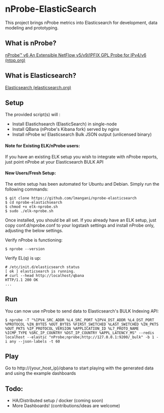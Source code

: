 # nProbe-ElasticSearch
This project brings nProbe metrics into Elasticsearch for development, data modeling and prototyping.

## What is nProbe?
[nProbe™ v6 An Extensible NetFlow v5/v9/IPFIX GPL Probe for IPv4/v6](http://www.ntop.org/products/nprobe/)  [(ntop.org)](http://www.ntop.org/)

## What is Elasticsearch?
[Elasticsearch (elasticsearch.org)](http://www.elasticsearch.org/overview/)


## Setup

The provided script(s) will :

- Install Elastichsearch (ElasticSearch) in single-node
- Install QBana (nProbe's Kibana fork) served by nginx
- Install nProbe w/ Elasticsearch Bulk JSON output (unlicensed binary)


#### Note for Existing ELK/nProbe users:
If you have an existing ELK setup you wish to integrate with nProbe reports, just point nProbe at your Elasticsearch BULK API

#### New Users/Fresh Setup:

The entire setup has been automated for Ubuntu and Debian. Simply run the following commands:

```
$ git clone https://github.com/lmangani/nprobe-elasticsearch
$ cd nprobe-elastichsearch
$ chmod +x elk-nprobe.sh
$ sudo ./elk-nprobe.sh
```

Once installed, you should be all set. If you already have an ELK setup, just copy conf.d/nprobe.conf to your logstash settings and install nProbe only, adjusting the below settings.

Verify nProbe is functioning:

```
$ nprobe --version
```

Verify EL(q) is up:
```
# /etc/init.d/elasticsearch status
[ ok ] elasticsearch is running.
# curl --head http://localhost/qbana
HTTP/1.1 200 OK
...

```

## Run
You can now use nProbe to send data to Elasticsearch's BULK Indexing API:
```
$ nprobe -T "%IPV4_SRC_ADDR %L4_SRC_PORT %IPV4_DST_ADDR %L4_DST_PORT %PROTOCOL %IN_BYTES %OUT_BYTES %FIRST_SWITCHED %LAST_SWITCHED %IN_PKTS %OUT_PKTS %IP_PROTOCOL_VERSION %APPLICATION_ID %L7_PROTO_NAME %ICMP_TYPE %SRC_IP_COUNTRY %DST_IP_COUNTRY %APPL_LATENCY_MS" --redis localhost --elastic "nProbe;nprobe;http://127.0.0.1:9200/_bulk" -b 1 -i any --json-labels -t 60
```

## Play
Go to http://{your_host_ip}/qbana to start playing with the generated data and using the example dashboards

## Todo:
- HA/Distributed setup / docker (coming soon)
- More Dashboards! (contributions/ideas are welcome)



